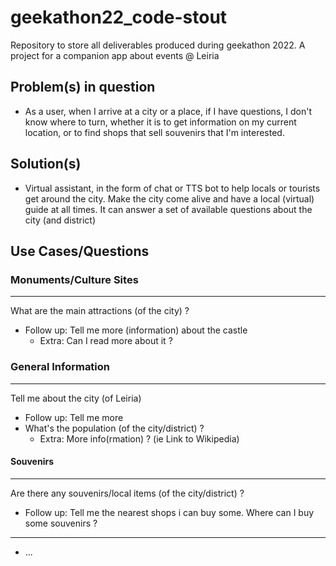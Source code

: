 # geekathon22_code-stout
Repository to store all deliverables produced during geekathon 2022.
A project for a companion app about events @ Leiria

## Problem(s) in question

* As a user, when I arrive at a city or a place, if I have questions, I don't know where to turn, whether it is to get information on my current location, or to find shops that sell souvenirs that I'm interested.

## Solution(s)

* Virtual assistant, in the form of chat or TTS bot to help locals or tourists get around the city. Make the city come alive and have a local (virtual) guide at all times. It can answer a set of available questions about the city (and district)

## Use Cases/Questions

### Monuments/Culture Sites
---
What are the main attractions (of the city) ?
* Follow up: Tell me more (information) about the castle
  * Extra: Can I read more about it ?

### General Information
---
Tell me about the city (of Leiria)
* Follow up: Tell me more
* What's the population (of the city/district) ?
  * Extra: More info(rmation) ? (ie Link to Wikipedia)

#### Souvenirs
---
Are there any souvenirs/local items (of the city/district) ?
* Follow up: Tell me the nearest shops i can buy some.
Where can I buy some souvenirs ?

---
* ...